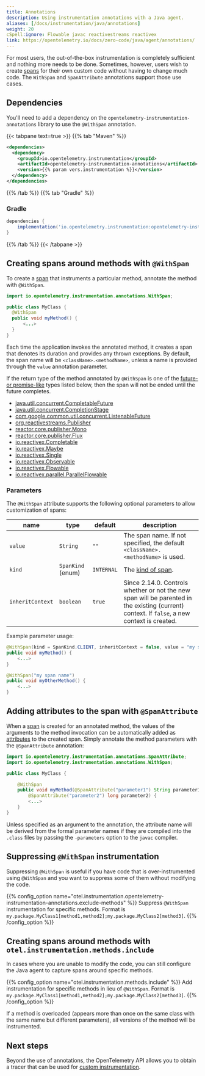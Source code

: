 ```yaml
---
title: Annotations
description: Using instrumentation annotations with a Java agent.
aliases: [/docs/instrumentation/java/annotations]
weight: 20
cSpell:ignore: Flowable javac reactivestreams reactivex
link: https://opentelemetry.io/docs/zero-code/java/agent/annotations/
---
```


For most users, the out-of-the-box instrumentation is completely sufficient and
nothing more needs to be done. Sometimes, however, users wish to create
[spans](/docs/concepts/signals/traces/#spans) for their own custom code without
having to change much code. The `WithSpan` and `SpanAttribute` annotations
support those use cases.

## Dependencies

You'll need to add a dependency on the
`opentelemetry-instrumentation-annotations` library to use the `@WithSpan`
annotation.

{{< tabpane text=true >}} {{% tab "Maven" %}}

```xml
<dependencies>
  <dependency>
    <groupId>io.opentelemetry.instrumentation</groupId>
    <artifactId>opentelemetry-instrumentation-annotations</artifactId>
    <version>{{% param vers.instrumentation %}}</version>
  </dependency>
</dependencies>
```

{{% /tab %}} {{% tab "Gradle" %}}

### Gradle

```groovy
dependencies {
    implementation('io.opentelemetry.instrumentation:opentelemetry-instrumentation-annotations:{{% param vers.instrumentation %}}')
}
```

{{% /tab %}} {{< /tabpane >}}

## Creating spans around methods with `@WithSpan`

To create a [span](/docs/concepts/signals/traces/#spans) that instruments a
particular method, annotate the method with `@WithSpan`.

```java
import io.opentelemetry.instrumentation.annotations.WithSpan;

public class MyClass {
  @WithSpan
  public void myMethod() {
      <...>
  }
}
```

Each time the application invokes the annotated method, it creates a span that
denotes its duration and provides any thrown exceptions. By default, the span
name will be `<className>.<methodName>`, unless a name is provided through the
`value` annotation parameter.

If the return type of the method annotated by `@WithSpan` is one of the
[future- or promise-like](https://en.wikipedia.org/wiki/Futures_and_promises)
types listed below, then the span will not be ended until the future completes.

- [java.util.concurrent.CompletableFuture](https://docs.oracle.com/javase/8/docs/api/java/util/concurrent/CompletableFuture.html)
- [java.util.concurrent.CompletionStage](https://docs.oracle.com/javase/8/docs/api/java/util/concurrent/CompletionStage.html)
- [com.google.common.util.concurrent.ListenableFuture](https://guava.dev/releases/10.0/api/docs/com/google/common/util/concurrent/ListenableFuture.html)
- [org.reactivestreams.Publisher](https://www.reactive-streams.org/reactive-streams-1.0.1-javadoc/org/reactivestreams/Publisher.html)
- [reactor.core.publisher.Mono](https://projectreactor.io/docs/core/release/api/reactor/core/publisher/Mono.html)
- [reactor.core.publisher.Flux](https://projectreactor.io/docs/core/release/api/reactor/core/publisher/Flux.html)
- [io.reactivex.Completable](https://reactivex.io/RxJava/2.x/javadoc/index.html?io/reactivex/Completable.html)
- [io.reactivex.Maybe](https://reactivex.io/RxJava/2.x/javadoc/index.html?io/reactivex/Maybe.html)
- [io.reactivex.Single](https://reactivex.io/RxJava/2.x/javadoc/index.html?io/reactivex/Single.html)
- [io.reactivex.Observable](https://reactivex.io/RxJava/2.x/javadoc/index.html?io/reactivex/Observable.html)
- [io.reactivex.Flowable](https://reactivex.io/RxJava/2.x/javadoc/index.html?io/reactivex/Flowable.html)
- [io.reactivex.parallel.ParallelFlowable](https://reactivex.io/RxJava/2.x/javadoc/index.html?io/reactivex/parallel/ParallelFlowable.html)

### Parameters

The `@WithSpan` attribute supports the following optional parameters to allow
customization of spans:

| name             | type              | default    | description                                                                                                                                  |
| ---------------- | ----------------- | ---------- | -------------------------------------------------------------------------------------------------------------------------------------------- |
| `value`          | `String`          | `""`       | The span name. If not specified, the default `<className>.<methodName>` is used.                                                             |
| `kind`           | `SpanKind` (enum) | `INTERNAL` | The [kind of span](/docs/specs/otel/trace/api/#spankind).                                                                                    |
| `inheritContext` | `boolean`         | `true`     | Since 2.14.0. Controls whether or not the new span will be parented in the existing (current) context. If `false`, a new context is created. |

Example parameter usage:

```java
@WithSpan(kind = SpanKind.CLIENT, inheritContext = false, value = "my span name")
public void myMethod() {
    <...>
}

@WithSpan("my span name")
public void myOtherMethod() {
    <...>
}
```

## Adding attributes to the span with `@SpanAttribute`

When a [span](/docs/concepts/signals/traces/#spans) is created for an annotated
method, the values of the arguments to the method invocation can be
automatically added as [attributes](/docs/concepts/signals/traces/#attributes)
to the created span. Simply annotate the method parameters with the
`@SpanAttribute` annotation:

```java
import io.opentelemetry.instrumentation.annotations.SpanAttribute;
import io.opentelemetry.instrumentation.annotations.WithSpan;

public class MyClass {

    @WithSpan
    public void myMethod(@SpanAttribute("parameter1") String parameter1,
        @SpanAttribute("parameter2") long parameter2) {
        <...>
    }
}
```

Unless specified as an argument to the annotation, the attribute name will be
derived from the formal parameter names if they are compiled into the `.class`
files by passing the `-parameters` option to the `javac` compiler.

## Suppressing `@WithSpan` instrumentation

Suppressing `@WithSpan` is useful if you have code that is over-instrumented
using `@WithSpan` and you want to suppress some of them without modifying the
code.

{{% config_option
  name="otel.instrumentation.opentelemetry-instrumentation-annotations.exclude-methods" %}} Suppress
`@WithSpan` instrumentation for specific methods. Format is
`my.package.MyClass1[method1,method2];my.package.MyClass2[method3]`.
{{% /config_option %}}

## Creating spans around methods with `otel.instrumentation.methods.include`

In cases where you are unable to modify the code, you can still configure the
Java agent to capture spans around specific methods.

{{% config_option name="otel.instrumentation.methods.include" %}} Add
instrumentation for specific methods in lieu of `@WithSpan`. Format is
`my.package.MyClass1[method1,method2];my.package.MyClass2[method3]`. {{%
/config_option %}}

If a method is overloaded (appears more than once on the same class with the
same name but different parameters), all versions of the method will be
instrumented.

## Next steps

Beyond the use of annotations, the OpenTelemetry API allows you to obtain a
tracer that can be used for [custom instrumentation](../api).
